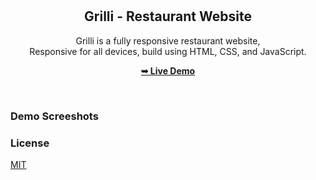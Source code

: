 <div align="center">

  <br />
  <br />

  <h2 align="center">Grilli - Restaurant Website</h2>

  Grilli is a fully responsive restaurant website, <br />Responsive for all devices, build using HTML, CSS, and JavaScript.

  <a href="https://nguyenhophuocloc.github.io/grilli-restaurant"><strong>➥ Live Demo</strong></a>

</div>

<br />

### Demo Screeshots

### License

[MIT](https://choosealicense.com/licenses/mit/)
